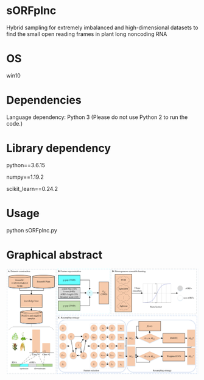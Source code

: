 # sORFplnc
Hybrid sampling for extremely imbalanced and high-dimensional datasets to find the small open reading frames in plant long noncoding RNA

# OS
win10

# Dependencies
Language dependency: Python 3 (Please do not use Python 2 to run the code.)

# Library dependency

python==3.6.15

numpy==1.19.2

scikit_learn==0.24.2

# Usage

python sORFplnc.py

# Graphical abstract

![image](https://github.com/zzssyy/sORFplnc/blob/main/Graphical_Abstract.png)
